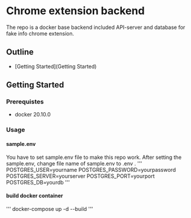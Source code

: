 # Chrome extension backend
The repo is a docker base backend included API-server and database for fake info chrome extension.
## Outline
*  [Getting Started](Getting Started)
## Getting Started
### Prerequistes
* docker 20.10.0

### Usage
#### sample.env
You have to set sample.env file to make this repo work. After setting the sample.env, change file name of sample.env to .env .
'''
POSTGRES_USER=yourname
POSTGRES_PASSWORD=yourpassword
POSTGRES_SERVER=yourserver
POSTGRES_PORT=yourport
POSTGRES_DB=yourdb
'''
#### build docker container
'''
docker-compose up -d --build
'''
